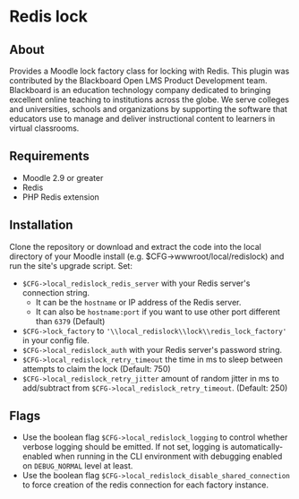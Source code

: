 # Redis lock

## About
Provides a Moodle lock factory class for locking with Redis. This plugin was contributed by the Blackboard Open LMS Product Development team.  Blackboard is an education technology company dedicated to bringing excellent online teaching to institutions across the globe.  We serve colleges and universities, schools and organizations by supporting the software that educators use to manage and deliver instructional content to learners in virtual classrooms.

## Requirements
* Moodle 2.9 or greater
* Redis
* PHP Redis extension

## Installation
Clone the repository or download and extract the code into the local directory of your Moodle install (e.g. $CFG->wwwroot/local/redislock) and run the site's upgrade script.
Set:
* `$CFG->local_redislock_redis_server` with your Redis server's connection string.
  - It can be the `hostname` or IP address of the Redis server.
  - It can also be `hostname:port` if you want to use other port different than `6379` (Default)
* `$CFG->lock_factory` to `'\\local_redislock\\lock\\redis_lock_factory'` in your config file.
* `$CFG->local_redislock_auth` with your Redis server's password string.
* `$CFG->local_redislock_retry_timeout` the time in ms to sleep between attempts to claim the lock (Default: 750)
* `$CFG->local_redislock_retry_jitter` amount of random jitter in ms to add/subtract from `$CFG->local_redislock_retry_timeout`. (Default: 250)

## Flags

* Use the boolean flag `$CFG->local_redislock_logging` to control whether verbose
logging should be emitted. If not set, logging is automatically-enabled when running
in the CLI environment with debugging enabled on `DEBUG_NORMAL` level at least.
* Use the boolean flag `$CFG->local_redislock_disable_shared_connection` to force creation
of the redis connection for each factory instance.
